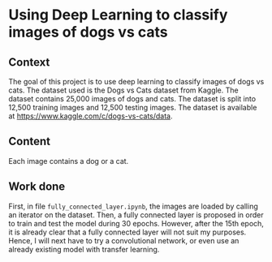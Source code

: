 # Using Deep Learning to classify images of dogs vs cats

## Context
The goal of this project is to use deep learning to classify images of dogs vs cats. The dataset used is the Dogs vs Cats dataset from Kaggle. The dataset contains 25,000 images of dogs and cats. The dataset is split into 12,500 training images and 12,500 testing images. The dataset is available at https://www.kaggle.com/c/dogs-vs-cats/data.

## Content
Each image contains a dog or a cat.

## Work done
First, in file `fully_connected_layer.ipynb`, the images are loaded by calling an iterator on the dataset. Then, a fully connected layer is proposed in order to train and test the model during 30 epochs. However, after the 15th epoch, it is already clear that a fully connected layer will not suit my purposes. Hence,  I will next have to try a convolutional network, or even use an already existing model with transfer learning.